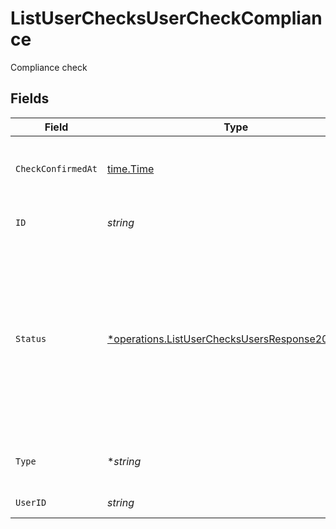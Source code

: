 # ListUserChecksUserCheckCompliance

Compliance check


## Fields

| Field                                                                                                                                                       | Type                                                                                                                                                        | Required                                                                                                                                                    | Description                                                                                                                                                 |
| ----------------------------------------------------------------------------------------------------------------------------------------------------------- | ----------------------------------------------------------------------------------------------------------------------------------------------------------- | ----------------------------------------------------------------------------------------------------------------------------------------------------------- | ----------------------------------------------------------------------------------------------------------------------------------------------------------- |
| `CheckConfirmedAt`                                                                                                                                          | [time.Time](https://pkg.go.dev/time#Time)                                                                                                                   | :heavy_check_mark:                                                                                                                                          | Completion date and time of the COMPLIANCE check.                                                                                                           |
| `ID`                                                                                                                                                        | *string*                                                                                                                                                    | :heavy_check_mark:                                                                                                                                          | User Check unique identifier.                                                                                                                               |
| `Status`                                                                                                                                                    | [*operations.ListUserChecksUsersResponse200Status](../../../pkg/models/operations/listuserchecksusersresponse200status.md)                                  | :heavy_minus_sign:                                                                                                                                          | Final status of the COMPLIANCE check.<br/>* IN_PROGRESS - Compliance check is in progress<br/>* PASSED - Compliance check passed<br/>* FAILED - Compliance check failed |
| `Type`                                                                                                                                                      | **string*                                                                                                                                                   | :heavy_minus_sign:                                                                                                                                          | The type of check must be COMPLIANCE.                                                                                                                       |
| `UserID`                                                                                                                                                    | *string*                                                                                                                                                    | :heavy_check_mark:                                                                                                                                          | User unique identifier.                                                                                                                                     |
